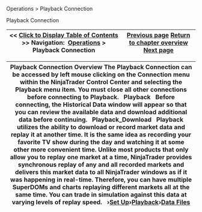 ﻿
Operations \> Playback Connection

Playback Connection

| \<\< [Click to Display Table of Contents](playback_connection.md) \>\> **Navigation:**     [Operations](operations.md) \> Playback Connection | [Previous page](properties_superdom.md) [Return to chapter overview](operations.md) [Next page](set_up12.md) |
| --- | --- |

| Playback Connection Overview The Playback Connection can be accessed by left mouse clicking on the Connection menu within the NinjaTrader Control Center and selecting the Playback menu item. You must close all other connections before connecting to Playback.   Playback   Before connecting, the Historical Data window will appear so that you can review the available data and download additional data before continuing.   Playback_Download   Playback utilizes the ability to download or record market data and replay it at another time. It is the same idea as recording your favorite TV show during the day and watching it at some other more convenient time. Unlike most products that only allow you to replay one market at a time, NinjaTrader provides synchronous replay of any and all recorded markets and delivers this market data to all NinjaTrader windows as if it was happening in real\-time. Therefore, you can have multiple SuperDOMs and charts replaying different markets all at the same time. You can trade in simulation against this data at varying levels of replay speed.   ›[Set Up](set_up12.md)›[Playback](playback.md)›[Data Files](data_files.md) |
| --- |
